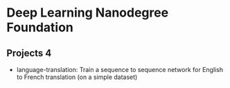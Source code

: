 # Deep Learning Nanodegree Foundation
## Projects 4
* language-translation: Train a sequence to sequence network for English to French translation (on a simple dataset)
